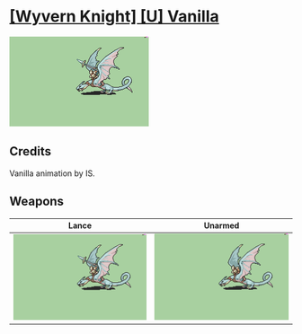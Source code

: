 # [\[Wyvern Knight\] \[U\] Vanilla](./)

<img src="./2.%20Lance/Lance_000.png" alt="[Wyvern Knight] [U] Vanilla standing" />

## Credits

Vanilla animation by IS.

## Weapons


|Lance |Unarmed |
|  :---: | :---: |
| <img alt="Lance animation" src="./2.%20Lance/Lance.gif" /> | <img alt="Unarmed animation" src="./8.%20Unarmed/Unarmed.gif" /> |
